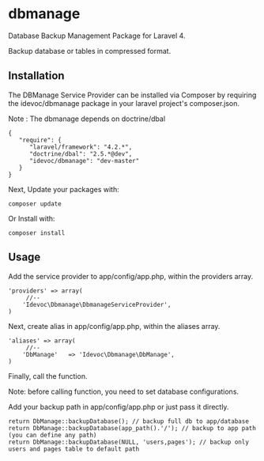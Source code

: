 dbmanage
========

Database Backup Management Package for Laravel 4.

Backup database or tables in compressed format.


Installation
------------

The DBManage Service Provider can be installed via Composer by requiring the idevoc/dbmanage package in your laravel project's composer.json.

Note : The dbmanage depends on doctrine/dbal



    {
       "require": {
          "laravel/framework": "4.2.*",
          "doctrine/dbal": "2.5.*@dev",
          "idevoc/dbmanage": "dev-master"
       }
    }
      
   
Next, Update your packages with:

    composer update 
    
Or Install with:

    composer install 
    
    
Usage
-------
    
    
Add the service provider to app/config/app.php, within the providers array.

    'providers' => array(
         //--
        'Idevoc\Dbmanage\DbmanageServiceProvider',
    )
    
Next, create alias in app/config/app.php, within the aliases array.

    'aliases' => array(
         //--
        'DbManage'   => 'Idevoc\Dbmanage\DbManage',
    )   
    
Finally, call the function.

Note: before calling function, you need to set database configurations.
 
Add your backup path in app/config/app.php or just pass it directly.

    return DbManage::backupDatabase(); // backup full db to app/database
    return DbManage::backupDatabase(app_path().'/'); // backup to app path (you can define any path)
    return DbManage::backupDatabase(NULL, 'users,pages'); // backup only users and pages table to default path




